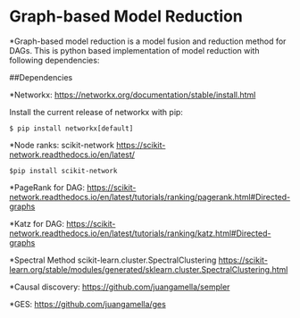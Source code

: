 # Graph-based Model Reduction
*Graph-based model reduction is a model fusion and reduction method for DAGs. This is python based implementation
of model reduction with following dependencies:

##Dependencies

*Networkx: 
https://networkx.org/documentation/stable/install.html


Install the current release of networkx with pip:
```
$ pip install networkx[default]
```


*Node ranks:
scikit-network
https://scikit-network.readthedocs.io/en/latest/
```
$pip install scikit-network
```

*PageRank for DAG:
https://scikit-network.readthedocs.io/en/latest/tutorials/ranking/pagerank.html#Directed-graphs

*Katz for DAG:
https://scikit-network.readthedocs.io/en/latest/tutorials/ranking/katz.html#Directed-graphs

*Spectral Method
scikit-learn.cluster.SpectralClustering
https://scikit-learn.org/stable/modules/generated/sklearn.cluster.SpectralClustering.html 

*Causal discovery:
https://github.com/juangamella/sempler

*GES:
https://github.com/juangamella/ges
 
